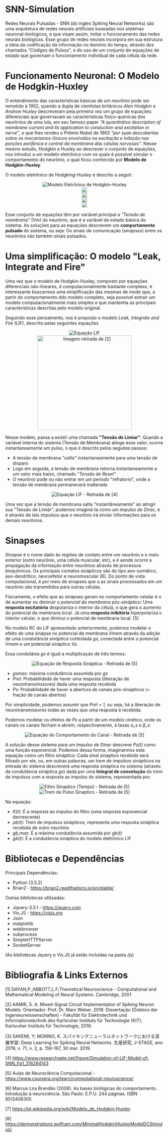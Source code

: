 # SNN-Simulation

Redes Neurais Pulsadas - SNN (do ingles Spiking Neural Networks) são uma arquitetura de redes neurais artificiais baseadas nos sistemas neuronal-biológicos, e que visam assim, imitar o funcionamento das redes neurais biológicas. Esse grupo de redes neurais incorpora em sua estrutura a ideia da codificação da informação no domínio do tempo, através dos chamados "Códigos de Pulsos", e do uso de um conjunto de equações de estado que governam o funcionamento individual de cada célula da rede.
 
# Funcionamento Neuronal: O Modelo de Hodgkin-Huxley
 
O entendimento das características básicas de um neurônio pode ser remetido à 1952, quando a dupla de cientistas britânicos _Alan Hodgkin_ e _Andrew Huxley_ descreveram pela primeira vez um grupo de equações diferenciais que governavam as características fisico-químicas dos neurônios de uma lula, em seu famoso paper _"A quantitative description of membrane current and its application to conduction and excitation in nerve"_, o que lhes rendeu o Prêmio Nobel de 1963 _"por suas descobertas sobre os mecanismos iônicos envolvidos na excitação e inibição nas porções periférica e central da membrana das células nervosas"_. Nesse mesmo estudo, Hodgkin e Huxley ao descrever o conjunto de equações, nos introduz a um modelo eletrônico com os quais é possível simular o comportamento do neurônio, o qual ficou conhecido por **Modelo de Hodgkin-Huxley**.
 
 O modelo eletrônico de Hodgking-Huxley é descrito a seguir:
 
 <p align="center">
  <img src="https://upload.wikimedia.org/wikipedia/commons/b/bb/Hodgkin-Huxley_-_PT.svg" title="Modelo Eletrônico de Hodgkin-Huxley">
  <br>
  <img src="https://wikimedia.org/api/rest_v1/media/math/render/svg/8fde652312d9692d346ee7150c362c7679bb7e3f">
  <br>
  <img src="https://wikimedia.org/api/rest_v1/media/math/render/svg/057155f00703e829696e069d0c66131e2c02e453">
  <br>
  <img src="https://wikimedia.org/api/rest_v1/media/math/render/svg/e721bc5c172643c1ea4c02507e593f3950561b6b">
  <br>
  <img src="https://wikimedia.org/api/rest_v1/media/math/render/svg/e2d6115fcbd65351edd5b8176fc192cddd4a49f4">
  <br>
</p>

Esse conjunto de equações têm por variável principal a _"Tensão de membrana"_ (Vm) do neurônio, que é a variável de estado básica do sistema. As soluções para as equações descrevem um **comportamento pulsado** do sistema, ou seja: Os sinais de comunicação (_sinapses_) entre os neurônios são também sinais pulsados.


# Uma simplificação: O modelo "Leak, Integrate and Fire"
Uma vez que o modelo de Hodgkin-Huxley, composto por equações diferenciais não-lineares, é computacionalmente bastante complexo, é  interessante buscarmos uma simpĺificação das mesmas de modo que, a partir do comportamento ddo modelo completo, seja possivel extrair um modelo computacionalmente mais simples e que mantenha as principais características descritas pelo modelo original.

Seguindo esse pensamento, nos é proposto o modelo _Leak, Integrate and Fire_ (LIF), descrito pelas seguintes equações

<p align="center">
  <img src="https://github.com/ma-ath/SNN-Simulation/blob/master/Readme/CodeCogsEqn.gif" title="Equação LIF">
  <br>
  <img src="https://github.com/ma-ath/SNN-Simulation/blob/master/photo_2019-11-12_22-40-02.jpg" width="300" title="Imagem retirada de [2]">
</p>

Nesse modelo, passa a existir uma chamada **"Tensão de Limiar"**: Quando a variável interna do sistema (Tensão de Membrana) atinge esse valor, ocorre instantaneamente um pulso, o que é descrito pelos seguites passos:
* A tensão de membrana _"salta"_ instantaneamente para uma tensão de disparo
* Logo em seguida, a tensão de membrana retorna instantaneamente a um valor mais baixo, chamado _"Tensão de Reset"_
* O neurônio pode ou não entrar em um período "refratorio", onde a tensão de membrana permanecerá inalterada

<p align="center">
  <img src="https://github.com/ma-ath/SNN-Simulation/blob/master/Readme/Simulation-of-LIF-Model-of-SNN.png" title="Equação LIF - Retirada de [4]">
</p>

Uma vez que a tensão de membrana salta "instantâneamente" ao atingir sua "Tensão de Limiar", podemos imaginá-la como um _impulso de Dirac_, e é através de tais impulsos que o neurônio irá enviar informações para os demais neurônios.  

# Sinapses

_Sinapse_ é o nome dado às regiões de contato entre um neurônio e o meio exterior (outro neurônio, uma célula muscular, etc), e é aonde ocorre a propagação da informação entre neurônios através de processos bioquímicos. Os principais contatos sinápticos são do tipo axo-somático, axo-dendrítico, neuroefetor e neuromuscular [6]. Do ponto de vista computacional, é por meio de sinapses que o as sinais processados em um neurônio são transmitidos para outras células.

Físicamente, o efeito que as sinápses geram no comportamento celular é o de aumentar ou diminuir o _potencial da membrana pós-sináptico_: Uma **resposta excitatória** despolariza o interior da célula, o que gera o aumento do potencial da membrana local. Já uma **resposta inibitória** hiperpolariza o interior celular, o que diminui o potencial de membrana local. [5]

No modelo RC do LIF apresentado anteriormente, podemos modelar o efeito de uma sinápse no potencial de membrana _Vmem_ através da adição de uma _condutância sináptica_ controlada _gs_, conectada entre o potencial Vmem e um potencial sináptico _Vs_.

Essa condutânia _gs_ é igual a multiplicação de três termos:

<p align="center">
  <img src="https://github.com/ma-ath/SNN-Simulation/blob/master/Readme/gs_code.gif" title="Equação de Resposta Sináptica - Retirada de [5]">
</p>

* _gsmax_: máxima condutância assumida por _gs_
* _Prel_:  Probabilidade de haver uma resposta (liberação de neurotransmissores) dada uma resposta recebida
* _Ps_:    Probabilidade de haver a abertura de canais pós-sinapticos (= fração de canais abertos)

Por simplicidade, podemos assumir que _Prel = 1_, ou seja, há a liberação de neurotransmissores todas as vezes que uma resposta é recebida.

Podemos modelar os efeitos de _Ps_ a partir de um modelo cinético, onde os canais os canais fecham e abrem, respectivamente, à taxas _α_s_ e _β_s_:

<p align="center">
  <img src="https://github.com/ma-ath/SNN-Simulation/blob/master/Readme/ps_code.gif" title="Equação do Comportamento do Canal - Retirada de [5]">
</p>

A solução desse sistema para um _Impulso de Dirac_ descreve _Ps(t)_ como uma função exponencial. Podemos dessa forma, imaginarmos esta equação como um filtro sináptico: Cada sinal sinaptico recebido será filtrado por ele, ou, em outras palavras, um _trem de impulsos_ sinápticos na entrada do sistema descreverá uma resposta sináptica no sistema (através da condutância sináptica _gs_) dada por uma **Integral de convolução** do trem de impulsos com a resposta ao impulso do sistema, representada por:

<p align="center">
  <img src="https://github.com/ma-ath/SNN-Simulation/blob/master/Readme/gbt_code.gif" title="Filtro Sinaptico (Tempo) - Retirada de [5]">
  <img src="https://github.com/ma-ath/SNN-Simulation/blob/master/Readme/rhob_code.gif" title="Trem de Pulso Sinaptico - Retirada de [5]">
</p>

Na equação:
* _K(t)_:   É a resposta ao impulso do filtro (uma resposta exponencial decrescente)
* _ρb(t)_:  Trem de impulsos sinápticos, representa uma resposta sináptica recebida de outro neurônio
* _gb,max_: É a máxima condutância assumida por _gb(t)_
* _gb(t)_:  É a condutância sinaptica do modelo eletrônico LIF


# Bibliotecas e Dependências

Principais Dependências:
* Python (3.5.2)
* Brian2 - https://brian2.readthedocs.io/en/stable/

Outras bibliotecas utilizadas:
* Jquery-3.5.1 - https://jquery.com
* Vis.JS - https://visjs.org
* Json
* matplotlib
* webbrowser
* subprocess
* SimpleHTTPServer
* SocketServer

(As bibliotecas Jquery e Vis.JS já estão incluidas na pasta /js)

# Bibliografia & Links Externos
[1] DAYAN,P.;ABBOTT,L.F;Theoretical Neuroscience - Computational and Mathematical Modeling of Neural Systems. Cambridge, 2001

[2] AAMIR, S. A. Mixed-Signal Circuit Implementation of Spiking Neuron Models. Orientador: Prof. Dr. Marc Weber. 2018. Dissertação (Doktors der Ingenieurwissenschaften) - Fakultät für Elektrotechnik und Informationstechnik des Karlsruher Instituts für Technologie (KIT), Karlsruher Instituts für Technologie, 2018.

[3] SAKEMI, Y; MORINO, K. スパイキングニューラルネットワークにおける深層学習: Deep Learning for Spiking Neural Networks. 生産研究, J-STAGE, ano 2019, v. 71, n. 2, p. 159-167, 30 mar. 2019.

[4] https://www.researchgate.net/figure/Simulation-of-LIF-Model-of-SNN_fig1_316284143

[5] Aulas de Neurociência Computacional - https://www.coursera.org/learn/computational-neuroscience/

[6] Marcus Lira Brandão (2008). As bases biológicas do comportamento. Introdução à neurociência. São Paulo: E.P.U. 244 páginas. ISBN 8512406305

[7] https://pt.wikipedia.org/wiki/Modelo_de_Hodgkin-Huxley

[8] https://demonstrations.wolfram.com/MinimalHodgkinHuxleyModelDCStimulus/
